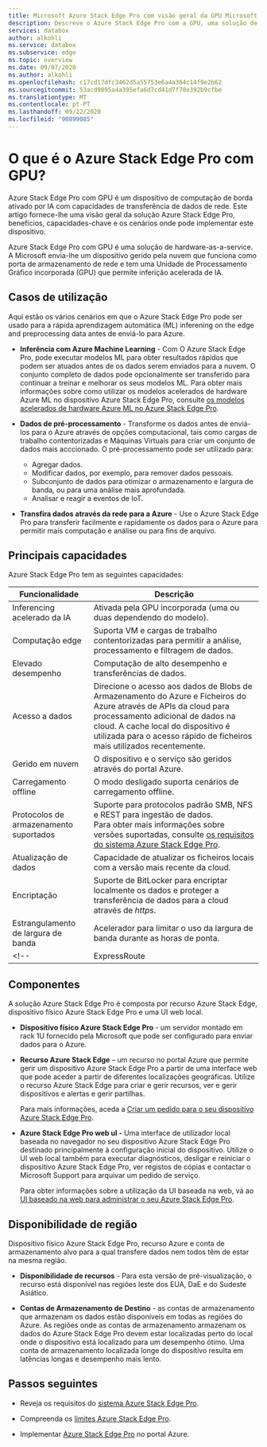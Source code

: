 ```yaml
---
title: Microsoft Azure Stack Edge Pro com visão geral da GPU Microsoft Docs
description: Descreve o Azure Stack Edge Pro com a GPU, uma solução de armazenamento que utiliza um dispositivo físico para transferência baseada em rede para o Azure.
services: databox
author: alkohli
ms.service: databox
ms.subservice: edge
ms.topic: overview
ms.date: 09/07/2020
ms.author: alkohli
ms.openlocfilehash: c17cd17dfc3462d5a55753e6a4a364c14f9e2b62
ms.sourcegitcommit: 53acd9895a4a395efa6d7cd41d7f78e392b9cfbe
ms.translationtype: MT
ms.contentlocale: pt-PT
ms.lasthandoff: 09/22/2020
ms.locfileid: "90899085"
---
```

# <a name="what-is-azure-stack-edge-pro-with-gpu"></a>O que é o Azure Stack Edge Pro com GPU?

Azure Stack Edge Pro com GPU é um dispositivo de computação de borda ativado por IA com capacidades de transferência de dados de rede. Este artigo fornece-lhe uma visão geral da solução Azure Stack Edge Pro, benefícios, capacidades-chave e os cenários onde pode implementar este dispositivo.

Azure Stack Edge Pro com GPU é uma solução de hardware-as-a-service. A Microsoft envia-lhe um dispositivo gerido pela nuvem que funciona como porta de armazenamento de rede e tem uma Unidade de Processamento Gráfico incorporada (GPU) que permite inferição acelerada de IA. 

## <a name="use-cases"></a>Casos de utilização

Aqui estão os vários cenários em que o Azure Stack Edge Pro pode ser usado para a rápida aprendizagem automática (ML) inferening on the edge and preprocessing data antes de enviá-lo para Azure.

- **Inferência com Azure Machine Learning** - Com O Azure Stack Edge Pro, pode executar modelos ML para obter resultados rápidos que podem ser atuados antes de os dados serem enviados para a nuvem. O conjunto completo de dados pode opcionalmente ser transferido para continuar a treinar e melhorar os seus modelos ML. Para obter mais informações sobre como utilizar os modelos acelerados de hardware Azure ML no dispositivo Azure Stack Edge Pro, consulte [os modelos acelerados de hardware Azure ML no Azure Stack Edge Pro](https://docs.microsoft.com/azure/machine-learning/how-to-deploy-fpga-web-service#deploy-to-a-local-edge-server).

- **Dados de pré-processamento** - Transforme os dados antes de enviá-los para o Azure através de opções computacional, tais como cargas de trabalho contentorizadas e Máquinas Virtuais para criar um conjunto de dados mais acccionado. O pré-processamento pode ser utilizado para: 

    - Agregar dados.
    - Modificar dados, por exemplo, para remover dados pessoais.
    - Subconjunto de dados para otimizar o armazenamento e largura de banda, ou para uma análise mais aprofundada.
    - Analisar e reagir a eventos de IoT. 

- **Transfira dados através da rede para a Azure** - Use o Azure Stack Edge Pro para transferir facilmente e rapidamente os dados para o Azure para permitir mais computação e análise ou para fins de arquivo. 

## <a name="key-capabilities"></a>Principais capacidades

Azure Stack Edge Pro tem as seguintes capacidades:

|Funcionalidade |Descrição  |
|---------|---------|
|Inferencing acelerado da IA| Ativada pela GPU incorporada (uma ou duas dependendo do modelo).|
|Computação edge      |Suporta VM e cargas de trabalho contentorizadas para permitir a análise, processamento e filtragem de dados. |
|Elevado desempenho | Computação de alto desempenho e transferências de dados.|
|Acesso a dados     | Direcione o acesso aos dados de Blobs de Armazenamento do Azure e Ficheiros do Azure através de APIs da cloud para processamento adicional de dados na cloud. A cache local do dispositivo é utilizada para o acesso rápido de ficheiros mais utilizados recentemente.|
|Gerido em nuvem     |O dispositivo e o serviço são geridos através do portal Azure.  |
|Carregamento offline     | O modo desligado suporta cenários de carregamento offline.|
|Protocolos de armazenamento suportados     | Suporte para protocolos padrão SMB, NFS e REST para ingestão de dados. <br> Para obter mais informações sobre versões suportadas, consulte [os requisitos do sistema Azure Stack Edge Pro](azure-stack-edge-system-requirements.md).|
|Atualização de dados     | Capacidade de atualizar os ficheiros locais com a versão mais recente da cloud.|
|Encriptação    | Suporte de BitLocker para encriptar localmente os dados e proteger a transferência de dados para a cloud através de *https*.|
|Estrangulamento de largura de banda| Acelerador para limitar o uso da largura de banda durante as horas de ponta.|
<!--|ExpressRoute | Segurança acrescida através do ExpressRoute. Utilize a configuração de peering onde o tráfego de dispositivos locais para os pontos finais de armazenamento de nuvem viaja sobre o ExpressRoute. Para mais informações, consulte [a visão geral do ExpressRoute](../expressroute/expressroute-introduction.md).-->

## <a name="components"></a>Componentes

A solução Azure Stack Edge Pro é composta por recurso Azure Stack Edge, dispositivo físico Azure Stack Edge Pro e uma UI web local.

* **Dispositivo físico Azure Stack Edge Pro** - um servidor montado em rack 1U fornecido pela Microsoft que pode ser configurado para enviar dados para o Azure.
    
* **Recurso Azure Stack Edge** – um recurso no portal Azure que permite gerir um dispositivo Azure Stack Edge Pro a partir de uma interface web que pode aceder a partir de diferentes localizações geográficas. Utilize o recurso Azure Stack Edge para criar e gerir recursos, ver e gerir dispositivos e alertas e gerir partilhas.  

    Para mais informações, aceda a [Criar um pedido para o seu dispositivo Azure Stack Edge Pro](azure-stack-edge-gpu-deploy-prep.md#create-a-new-resource).

* **Azure Stack Edge Pro web uI -** Uma interface de utilizador local baseada no navegador no seu dispositivo Azure Stack Edge Pro destinado principalmente à configuração inicial do dispositivo. Utilize o UI web local também para executar diagnósticos, desligar e reiniciar o dispositivo Azure Stack Edge Pro, ver registos de cópias e contactar o Microsoft Support para arquivar um pedido de serviço.

    Para obter informações sobre a utilização da UI baseada na web, vá ao [UI baseado na web para administrar o seu Azure Stack Edge Pro](azure-stack-edge-manage-access-power-connectivity-mode.md).

## <a name="region-availability"></a>Disponibilidade de região

Dispositivo físico Azure Stack Edge Pro, recurso Azure e conta de armazenamento alvo para a qual transfere dados nem todos têm de estar na mesma região.

- **Disponibilidade de recursos** - Para esta versão de pré-visualização, o recurso está disponível nas regiões leste dos EUA, DaE e do Sudeste Asiático.
    
- **Contas de Armazenamento de Destino** - as contas de armazenamento que armazenam os dados estão disponíveis em todas as regiões do Azure. As regiões onde as contas de armazenamento armazenam os dados do Azure Stack Edge Pro devem estar localizadas perto do local onde o dispositivo está localizado para um desempenho ótimo. Uma conta de armazenamento localizada longe do dispositivo resulta em latências longas e desempenho mais lento.

## <a name="next-steps"></a>Passos seguintes

- Reveja os requisitos do [sistema Azure Stack Edge Pro](azure-stack-edge-gpu-system-requirements.md).

- Compreenda os [limites Azure Stack Edge Pro](azure-stack-edge-limits.md).
- Implementar [Azure Stack Edge Pro](azure-stack-edge-gpu-deploy-prep.md) no portal Azure.
